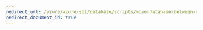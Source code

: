 ```yaml
---
redirect_url: /azure/azure-sql/database/scripts/move-database-between-elastic-pools-powershell
redirect_document_id: true
---
```

